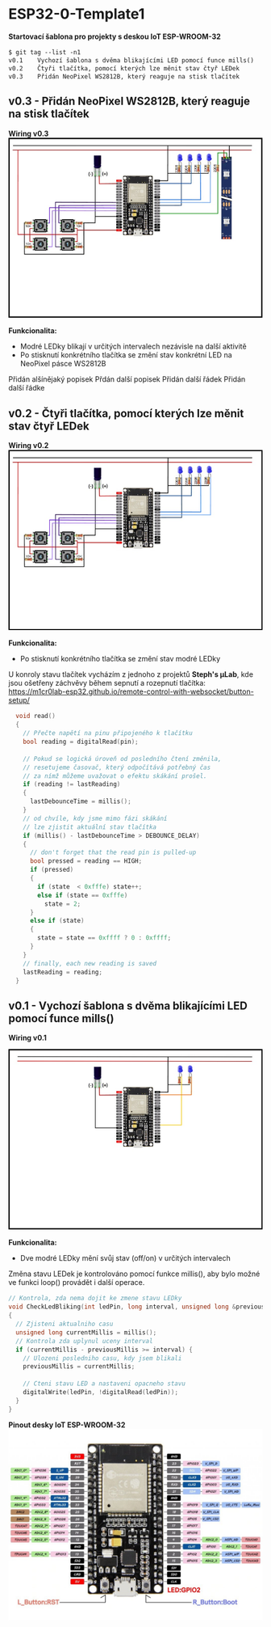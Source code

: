 # ESP32-0-Template1
**Startovací šablona pro projekty s deskou IoT ESP-WROOM-32**
```
$ git tag --list -n1
v0.1    Vychozí šablona s dvěma blikajícími LED pomocí funce mills()
v0.2    Čtyři tlačítka, pomocí kterých lze měnit stav čtyř LEDek
v0.3    Přidán NeoPixel WS2812B, který reaguje na stisk tlačítek
```
## v0.3 - Přidán NeoPixel WS2812B, který reaguje na stisk tlačítek
**Wiring v0.3**
![Wiring v0.2](img/Wiring_v0.3.jpg?raw=true)

**Funkcionalita:**
* Modré LEDky blikají v určitých intervalech nezávisle na další aktivitě
* Po stisknutí konkrétního tlačítka se změní stav konkrétní LED na NeoPixel pásce WS2812B

Přidán alšínějaký popisek
Přdán další popisek
Přidán další řádek
Přidán další řádke

## v0.2 - Čtyři tlačítka, pomocí kterých lze měnit stav čtyř LEDek
**Wiring v0.2**
![Wiring v0.2](img/Wiring_v0.2.jpg?raw=true)

**Funkcionalita:**
* Po stisknutí konkrétního tlačítka se změní stav modré LEDky

U konroly stavu tlačítek vycházím z jednoho z projektů **Steph's µLab**, kde jsou ošetřeny záchvěvy během sepnutí a rozepnutí tlačítka:
https://m1cr0lab-esp32.github.io/remote-control-with-websocket/button-setup/

```cpp
  void read()
  {
    // Přečte napětí na pinu připojeného k tlačítku
    bool reading = digitalRead(pin);

    // Pokud se logická úroveň od posledního čtení změnila,
    // resetujeme časovač, který odpočítává potřebný čas
    // za nímž můžeme uvažovat o efektu skákání prošel.
    if (reading != lastReading) 
    {
      lastDebounceTime = millis();
    }
    // od chvíle, kdy jsme mimo fázi skákání
    // lze zjistit aktuální stav tlačítka
    if (millis() - lastDebounceTime > DEBOUNCE_DELAY) 
    {
      // don't forget that the read pin is pulled-up
      bool pressed = reading == HIGH;
      if (pressed) 
      {
        if (state  < 0xfffe) state++;
        else if (state == 0xfffe) 
          state = 2;
      } 
      else if (state) 
      {
        state = state == 0xffff ? 0 : 0xffff;
      }
    }
    // finally, each new reading is saved
    lastReading = reading;
  }
```

## v0.1 - Vychozí šablona s dvěma blikajícími LED pomocí funce mills()
**Wiring v0.1**

![Wiring v0.1](img/Wiring_v0.1.jpg?raw=true)

**Funkcionalita:**
* Dve modré LEDky mění svůj stav (off/on) v určitých intervalech

Změna stavu LEDek je kontrolováno pomocí funkce millis(), aby bylo možné ve funkci loop() provádět i další operace.
```cpp
// Kontrola, zda nema dojit ke zmene stavu LEDky
void CheckLedBliking(int ledPin, long interval, unsigned long &previousMillis)
{
  // Zjisteni aktualniho casu
  unsigned long currentMillis = millis();
  // Kontrola zda uplynul uceny interval
  if (currentMillis - previousMillis >= interval) {
    // Ulozeni posledniho casu, kdy jsem blikali
    previousMillis = currentMillis;

    // Cteni stavu LED a nastaveni opacneho stavu
    digitalWrite(ledPin, !digitalRead(ledPin));
  }
}
```

**Pinout desky IoT ESP-WROOM-32**
![ESP32 Pinout](img/ESP32_pinout.jpg?raw=true)